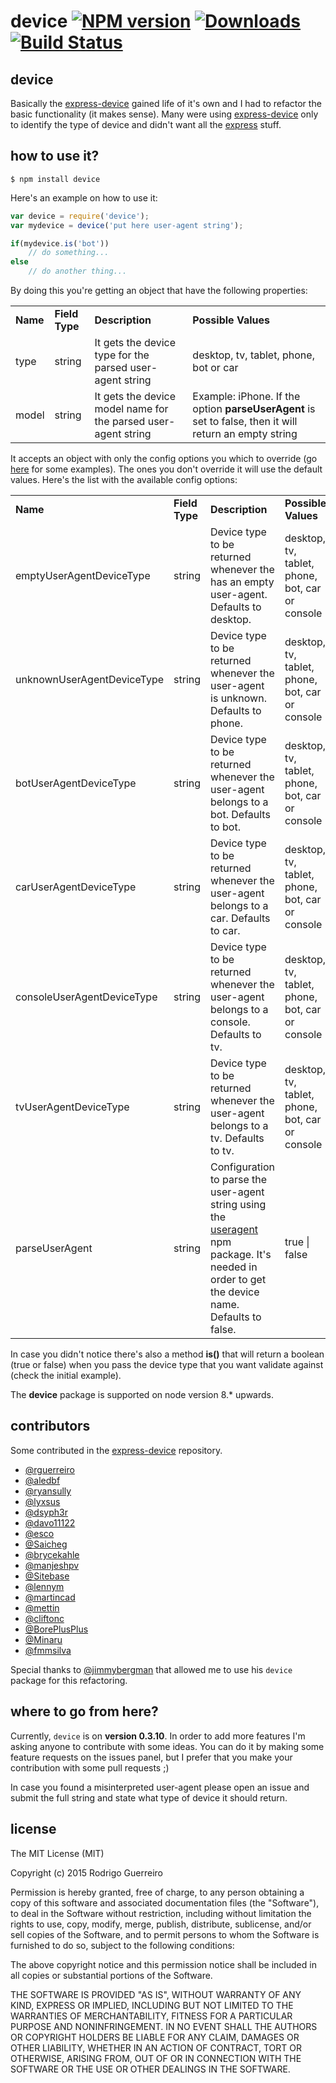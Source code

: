 # device [![NPM version](http://img.shields.io/npm/v/device.svg?style=flat)](https://npmjs.org/package/device) [![Downloads](https://img.shields.io/npm/dm/device.svg?style=flat)](https://npmjs.org/package/device) [![Build Status](https://secure.travis-ci.org/rguerreiro/device.png?branch=master)](http://travis-ci.org/rguerreiro/device)

## device

Basically the [express-device](https://github.com/rguerreiro/express-device) gained life of it's own and I had to refactor the basic functionality (it makes sense). Many were using [express-device](https://github.com/rguerreiro/express-device) only to identify the type of device and didn't want all the [express](http://expressjs.com) stuff.

## how to use it?

    $ npm install device

Here's an example on how to use it:

```javascript
var device = require('device');
var mydevice = device('put here user-agent string');

if(mydevice.is('bot'))
	// do something...
else
	// do another thing...
```
By doing this you're getting an object that have the following properties:
<table>
    <tr><td><strong>Name</strong></td><td><strong>Field Type</strong></td><td><strong>Description</strong></td><td><strong>Possible Values</strong></td></tr>
    <tr>
        <td>type</td>
        <td>string</td>
        <td>It gets the device type for the parsed user-agent string</td>
        <td>desktop, tv, tablet, phone, bot or car</td>
    </tr>
    <tr>
        <td>model</td>
        <td>string</td>
        <td>It gets the device model name for the parsed user-agent string</td>
        <td>Example: iPhone. If the option <strong>parseUserAgent</strong> is set to false, then it will return an empty string</td>
    </tr>
</table>

It accepts an object with only the config options you which to override (go [here](https://github.com/rguerreiro/device/blob/master/test/not_default_options_test.js) for some examples). The ones you don't override it will use the default values. Here's the list with the available config options:
<table>
    <tr><td><strong>Name</strong></td><td><strong>Field Type</strong></td><td><strong>Description</strong></td><td><strong>Possible Values</strong></td></tr>
    <tr>
        <td>emptyUserAgentDeviceType</td>
        <td>string</td>
        <td>Device type to be returned whenever the has an empty user-agent. Defaults to desktop.</td>
        <td>desktop, tv, tablet, phone, bot, car or console</td>
    </tr>
	<tr>
        <td>unknownUserAgentDeviceType</td>
        <td>string</td>
        <td>Device type to be returned whenever the user-agent is unknown. Defaults to phone.</td>
        <td>desktop, tv, tablet, phone, bot, car or console</td>
    </tr>
    <tr>
        <td>botUserAgentDeviceType</td>
        <td>string</td>
        <td>Device type to be returned whenever the user-agent belongs to a bot. Defaults to bot.</td>
        <td>desktop, tv, tablet, phone, bot, car or console</td>
    </tr>
    <tr>
        <td>carUserAgentDeviceType</td>
        <td>string</td>
        <td>Device type to be returned whenever the user-agent belongs to a car. Defaults to car.</td>
        <td>desktop, tv, tablet, phone, bot, car or console</td>
    </tr>
    <tr>
        <td>consoleUserAgentDeviceType</td>
        <td>string</td>
        <td>Device type to be returned whenever the user-agent belongs to a console. Defaults to tv.</td>
        <td>desktop, tv, tablet, phone, bot, car or console</td>
    </tr>
    <tr>
        <td>tvUserAgentDeviceType</td>
        <td>string</td>
        <td>Device type to be returned whenever the user-agent belongs to a tv. Defaults to tv.</td>
        <td>desktop, tv, tablet, phone, bot, car or console</td>
    </tr>
    <tr>
        <td>parseUserAgent</td>
        <td>string</td>
        <td>Configuration to parse the user-agent string using the <a href="https://www.npmjs.com/package/useragent">useragent</a> npm package. It's needed in order to get the device name. Defaults to false.</td>
        <td>true | false</td>
    </tr>
</table>

In case you didn't notice there's also a method **is()** that will return a boolean (true or false) when you pass the device type that you want validate against (check the initial example).

The **device** package is supported on node version 8.* upwards.

## contributors

Some contributed in the [express-device](https://github.com/rguerreiro/express-device) repository.

- [@rguerreiro](https://github.com/rguerreiro)
- [@aledbf](https://github.com/aledbf)
- [@ryansully](https://github.com/ryansully)
- [@lyxsus](https://github.com/lyxsus)
- [@dsyph3r](https://github.com/dsyph3r)
- [@davo11122](https://github.com/davo11122)
- [@esco](https://github.com/esco)
- [@Saicheg](https://github.com/Saicheg)
- [@brycekahle](https://github.com/brycekahle)
- [@manjeshpv](https://github.com/manjeshpv)
- [@Sitebase](https://github.com/Sitebase)
- [@lennym](https://github.com/lennym)
- [@martincad](https://github.com/martincad)
- [@mettin](https://github.com/mettin)
- [@cliftonc](https://github.com/cliftonc)
- [@BorePlusPlus](https://github.com/BorePlusPlus)
- [@Minaru](https://github.com/Minaru)
- [@fmmsilva](https://github.com/fmmsilva)

Special thanks to [@jimmybergman](https://github.com/jimmybergman) that allowed me to use his `device` package for this refactoring.

## where to go from here?

Currently, `device` is on **version 0.3.10**. In order to add more features I'm asking anyone to contribute with some ideas. You can do it by making some feature requests on the issues panel, but I prefer that you make your contribution with some pull requests ;)

In case you found a misinterpreted user-agent please open an issue and submit the full string and state what type of device it should return.

## license

The MIT License (MIT)

Copyright (c) 2015 Rodrigo Guerreiro

Permission is hereby granted, free of charge, to any person obtaining a copy
of this software and associated documentation files (the "Software"), to deal
in the Software without restriction, including without limitation the rights
to use, copy, modify, merge, publish, distribute, sublicense, and/or sell
copies of the Software, and to permit persons to whom the Software is
furnished to do so, subject to the following conditions:

The above copyright notice and this permission notice shall be included in all
copies or substantial portions of the Software.

THE SOFTWARE IS PROVIDED "AS IS", WITHOUT WARRANTY OF ANY KIND, EXPRESS OR
IMPLIED, INCLUDING BUT NOT LIMITED TO THE WARRANTIES OF MERCHANTABILITY,
FITNESS FOR A PARTICULAR PURPOSE AND NONINFRINGEMENT. IN NO EVENT SHALL THE
AUTHORS OR COPYRIGHT HOLDERS BE LIABLE FOR ANY CLAIM, DAMAGES OR OTHER
LIABILITY, WHETHER IN AN ACTION OF CONTRACT, TORT OR OTHERWISE, ARISING FROM,
OUT OF OR IN CONNECTION WITH THE SOFTWARE OR THE USE OR OTHER DEALINGS IN THE
SOFTWARE.
